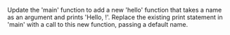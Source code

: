 Update the 'main' function to add a new 'hello' function that takes a name as an argument and prints 'Hello, <name>!'. Replace the existing print statement in 'main' with a call to this new function, passing a default name.

